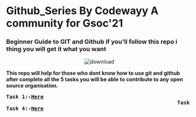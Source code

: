 # Github_Series By Codewayy A community for Gsoc'21
### Beginner Guide to GIT and Github if you'll follow this repo i thing you will get it what you want
<div align="center">
  
![download](https://user-images.githubusercontent.com/47344024/87243162-452a0c00-c451-11ea-961e-f33eb3cc444d.png)
</div>

<b> This repo will help for those who dont know how to use git and github after complete all the 5 tasks you will be able to contribute to any open source organisation. 
  
  
<pre>Task 1:-<a href= "https://docs.google.com/document/d/1vKbQGwG9GL1iNs_B3nJvYoh9-xU0YGhzQrMdm9xIvEE/edit#">Here</a>                                                                                                    Task 2:-<a href= "https://docs.google.com/document/d/1pl9TtVxEjAXlrMXlMuMtCNxhBUaTsGgVCtzzG7rkNzc/edit">Here</a>
                                                       Task 3:-<a href= "https://docs.google.com/document/d/10udkY07fVKHYL7KKN4z3vC8I_8I54M9SByCsM-0irbA/edit#">Here</a>
Task 4:-<a href= "https://docs.google.com/document/d/10JpHAbgV3jnx_xhoHZYagrPbGLWfs5vwZPFIq_wqgHk/edit">Here</a>                                                                                                    Task 5:-<a href= "https://docs.google.com/document/d/1ZPYd5xl5q5R022ZxCf8dKpFQYaQcDC5z6g1CmewkKCQ/edit">Here</a></pre>





